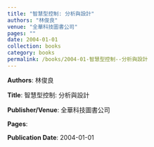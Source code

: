 ```yaml
---
title: "智慧型控制: 分析與設計"
authors: "林俊良"
venue: "全華科技圖書公司"
pages: ""
date: 2004-01-01
collection: books
category: books
permalink: /books/2004-01-智慧型控制--分析與設計
---
```


**Authors**: 林俊良

**Title**: 智慧型控制: 分析與設計

**Publisher/Venue**: 全華科技圖書公司

**Pages**: 

**Publication Date**: 2004-01-01
